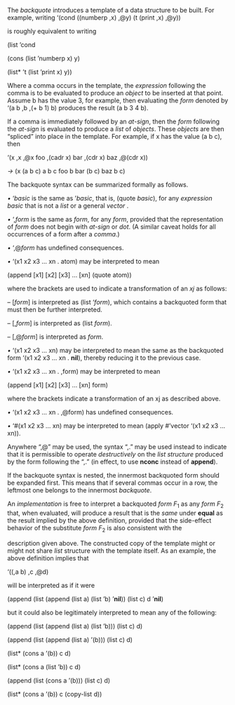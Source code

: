 
 



The *backquote* introduces a template of a data structure to be built. For example, writing ‘(cond ((numberp ,x) ,@y) (t (print ,x) ,@y)) 



is roughly equivalent to writing 



(list ’cond 



(cons (list ’numberp x) y) 



(list\* ’t (list ’print x) y)) 



Where a comma occurs in the template, the *expression* following the comma is to be evaluated to produce an *object* to be inserted at that point. Assume b has the value 3, for example, then evaluating the *form* denoted by ‘(a b ,b ,(+ b 1) b) produces the result (a b 3 4 b). 



If a comma is immediately followed by an *at-sign*, then the *form* following the *at-sign* is evaluated to produce a *list* of *objects*. These *objects* are then “spliced” into place in the template. For example, if x has the value (a b c), then 



‘(x ,x ,@x foo ,(cadr x) bar ,(cdr x) baz ,@(cdr x)) 



*→* (x (a b c) a b c foo b bar (b c) baz b c)  







The backquote syntax can be summarized formally as follows. 



*•* ‘*basic* is the same as ’*basic*, that is, (quote *basic*), for any *expression basic* that is not a *list* or a general *vector* . 



*•* ‘,*form* is the same as *form*, for any *form*, provided that the representation of *form* does not begin with *at-sign* or *dot*. (A similar caveat holds for all occurrences of a form after a *comma*.) 



*•* ‘,@*form* has undefined consequences. 



*•* ‘(x1 x2 x3 ... xn . atom) may be interpreted to mean 



(append [x1] [x2] [x3] ... [xn] (quote atom)) 



where the brackets are used to indicate a transformation of an *xj* as follows: 



– [*form*] is interpreted as (list ‘*form*), which contains a backquoted form that must then be further interpreted. 



– [,*form*] is interpreted as (list *form*). 



– [,@*form*] is interpreted as *form*. 



*•* ‘(x1 x2 x3 ... xn) may be interpreted to mean the same as the backquoted form ‘(x1 x2 x3 ... xn . **nil**), thereby reducing it to the previous case. 



*•* ‘(x1 x2 x3 ... xn . ,form) may be interpreted to mean 



(append [x1] [x2] [x3] ... [xn] form) 



where the brackets indicate a transformation of an xj as described above. 



*•* ‘(x1 x2 x3 ... xn . ,@form) has undefined consequences. 



*•* ‘#(x1 x2 x3 ... xn) may be interpreted to mean (apply #’vector ‘(x1 x2 x3 ... xn)). 



Anywhere “,@” may be used, the syntax “,.” may be used instead to indicate that it is permissible to operate *destructively* on the *list structure* produced by the form following the “,.” (in effect, to use **nconc** instead of **append**). 



If the backquote syntax is nested, the innermost backquoted form should be expanded first. This means that if several commas occur in a row, the leftmost one belongs to the innermost *backquote*. 



An *implementation* is free to interpret a backquoted *form F*<sub>1</sub> as any *form F*<sub>2</sub> that, when evaluated, will produce a result that is the *same* under **equal** as the result implied by the above definition, provided that the side-effect behavior of the substitute *form F*<sub>2</sub> is also consistent with the  







description given above. The constructed copy of the template might or might not share *list* structure with the template itself. As an example, the above definition implies that 



‘((,a b) ,c ,@d) 



will be interpreted as if it were 



(append (list (append (list a) (list ’b) ’**nil**)) (list c) d ’**nil**) 



but it could also be legitimately interpreted to mean any of the following: 



(append (list (append (list a) (list ’b))) (list c) d) 



(append (list (append (list a) ’(b))) (list c) d) 



(list\* (cons a ’(b)) c d) 



(list\* (cons a (list ’b)) c d) 



(append (list (cons a ’(b))) (list c) d) 



(list\* (cons a ’(b)) c (copy-list d)) 



